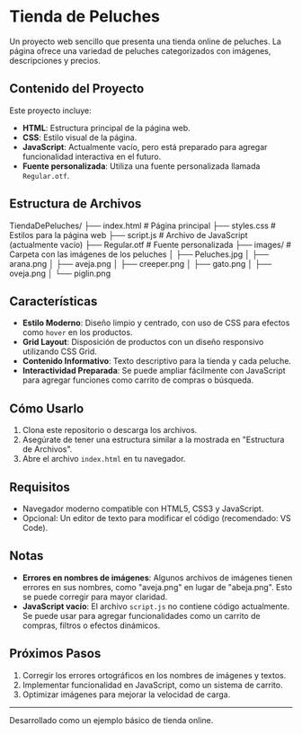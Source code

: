 # Tienda de Peluches

Un proyecto web sencillo que presenta una tienda online de peluches. La página ofrece una variedad de peluches categorizados con imágenes, descripciones y precios.

## Contenido del Proyecto

Este proyecto incluye:

- **HTML**: Estructura principal de la página web.
- **CSS**: Estilo visual de la página.
- **JavaScript**: Actualmente vacío, pero está preparado para agregar funcionalidad interactiva en el futuro.
- **Fuente personalizada**: Utiliza una fuente personalizada llamada `Regular.otf`.

## Estructura de Archivos

TiendaDePeluches/ ├── index.html # Página principal ├── styles.css # Estilos para la página web ├── script.js # Archivo de JavaScript (actualmente vacío) ├── Regular.otf # Fuente personalizada ├── images/ # Carpeta con las imágenes de los peluches │ ├── Peluches.jpg │ ├── arana.png │ ├── aveja.png │ ├── creeper.png │ ├── gato.png │ ├── oveja.png │ └── piglin.png

## Características

- **Estilo Moderno**: Diseño limpio y centrado, con uso de CSS para efectos como `hover` en los productos.
- **Grid Layout**: Disposición de productos con un diseño responsivo utilizando CSS Grid.
- **Contenido Informativo**: Texto descriptivo para la tienda y cada peluche.
- **Interactividad Preparada**: Se puede ampliar fácilmente con JavaScript para agregar funciones como carrito de compras o búsqueda.

## Cómo Usarlo

1. Clona este repositorio o descarga los archivos.
2. Asegúrate de tener una estructura similar a la mostrada en "Estructura de Archivos".
3. Abre el archivo `index.html` en tu navegador.

## Requisitos

- Navegador moderno compatible con HTML5, CSS3 y JavaScript.
- Opcional: Un editor de texto para modificar el código (recomendado: VS Code).

## Notas

- **Errores en nombres de imágenes**: Algunos archivos de imágenes tienen errores en sus nombres, como "aveja.png" en lugar de "abeja.png". Esto se puede corregir para mayor claridad.
- **JavaScript vacío**: El archivo `script.js` no contiene código actualmente. Se puede usar para agregar funcionalidades como un carrito de compras, filtros o efectos dinámicos.

## Próximos Pasos

1. Corregir los errores ortográficos en los nombres de imágenes y textos.
2. Implementar funcionalidad en JavaScript, como un sistema de carrito.
3. Optimizar imágenes para mejorar la velocidad de carga.

---

Desarrollado como un ejemplo básico de tienda online.
